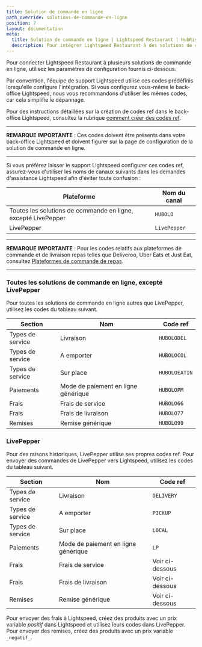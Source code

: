 ```yaml
---
title: Solution de commande en ligne
path_override: solutions-de-commande-en-ligne
position: 7
layout: documentation
meta:
  title: Solution de commande en ligne | Lightspeed Restaurant | HubRise
  description: Pour intégrer Lightspeed Restaurant à des solutions de commande en ligne, vous devez spécifier des codes ref dans Lightspeed et dans la page de configuration de la solution de commande.
---
```


Pour connecter Lightspeed Restaurant à plusieurs solutions de commande en ligne, utilisez les paramètres de configuration fournis ci-dessous.

Par convention, l'équipe de support Lightspeed utilise ces codes prédéfinis lorsqu'elle configure l'intégration. Si vous configurez vous-même le back-office Lightspeed, nous vous recommandons d'utiliser les mêmes codes, car cela simplifie le dépannage.

Pour des instructions détaillées sur la création de codes ref dans le back-office Lightspeed, consultez la rubrique [comment créer des codes ref](/apps/lightspeed-restaurant/faqs/create-ref-codes).

---

**REMARQUE IMPORTANTE** : Ces codes doivent être présents dans votre back-office Lightspeed et doivent figurer sur la page de configuration de la solution de commande en ligne.

---

Si vous préférez laisser le support Lightspeed configurer ces codes ref, assurez-vous d'utiliser les noms de canaux suivants dans les demandes d'assistance Lightspeed afin d'éviter toute confusion :

| Plateforme                                                    | Nom du canal |
| ------------------------------------------------------------- | ------------ |
| Toutes les solutions de commande en ligne, excepté LivePepper | `HUBOLO`     |
| LivePepper                                                    | `LivePepper` |

---

**REMARQUE IMPORTANTE** : Pour les codes relatifs aux plateformes de commande et de livraison repas telles que Deliveroo, Uber Eats et Just Eat, consultez [Plateformes de commande de repas](/apps/lightspeed-restaurant/food-ordering-platforms).

---

### Toutes les solutions de commande en ligne, excepté LivePepper

Pour toutes les solutions de commande en ligne autres que LivePepper, utilisez les codes du tableau suivant.

| Section          | Nom                                 | Code ref      |
| ---------------- | ----------------------------------- | ------------- |
| Types de service | Livraison                           | `HUBOLODEL`   |
| Types de service | A emporter                          | `HUBOLOCOL`   |
| Types de service | Sur place                           | `HUBOLOEATIN` |
| Paiements        | Mode de paiement en ligne générique | `HUBOLOPM`    |
| Frais            | Frais de service                    | `HUBOLO66`    |
| Frais            | Frais de livraison                  | `HUBOLO77`    |
| Remises          | Remise générique                    | `HUBOLO99`    |

### LivePepper

Pour des raisons historiques, LivePepper utilise ses propres codes ref. Pour envoyer des commandes de LivePepper vers Lightspeed, utilisez les codes du tableau suivant.

| Section          | Nom                                 | Code ref        |
| ---------------- | ----------------------------------- | --------------- |
| Types de service | Livraison                           | `DELIVERY`      |
| Types de service | A emporter                          | `PICKUP`        |
| Types de service | Sur place                           | `LOCAL`         |
| Paiements        | Mode de paiement en ligne générique | `LP`            |
| Frais            | Frais de service                    | Voir ci-dessous |
| Frais            | Frais de livraison                  | Voir ci-dessous |
| Remises          | Remise générique                    | Voir ci-dessous |

Pour envoyer des frais à Lightspeed, créez des produits avec un prix variable _positif_ dans Lightspeed et utilisez leurs codes dans LivePepper. Pour envoyer des remises, créez des produits avec un prix variable `_negatif_`.
